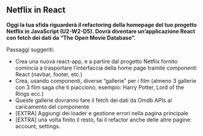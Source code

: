 ## Netflix in React

**Oggi la tua sfida riguarderà il refactoring della homepage del tuo progetto Netflix in JavaScript (U2-W2-D5).
Dovrà diventare un’applicazione React con fetch dei dati da “The Open Movie Database”.**

Passaggi suggeriti:

- Crea una nuova react-app, e a partire dal progetto Netflix fornito comincia a trasportare l’interfaccia della home page tramite componenti React (navbar, footer, etc.)
- Crea, usando componenti, diverse “gallerie” per i film (almeno 3 gallerie con 3 film saga che ti piacciono, esempio: Harry Potter, Lord of the Rings ecc.)
- Queste gallerie dovranno fare il fetch dei dati da Omdb APIs al caricamento del componente
- [EXTRA] Aggiungi dei loader e gestione errori nella pagina principale
- [EXTRA] una volta finito il resto, fai il refactor anche delle altre pagine: account, settings.
